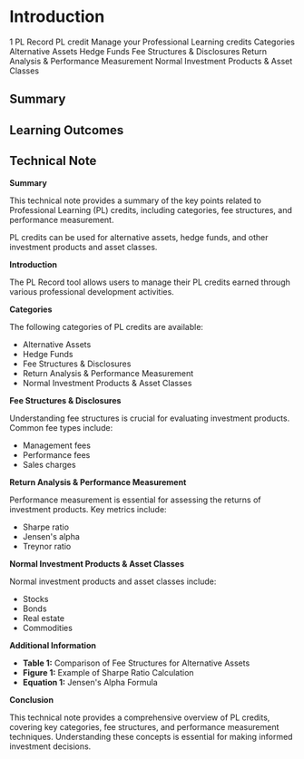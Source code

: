 # Introduction

1 PL Record PL credit Manage your Professional Learning credits Categories Alternative Assets Hedge Funds Fee Structures & Disclosures Return Analysis & Performance Measurement Normal Investment Products & Asset Classes

## Summary



## Learning Outcomes



## Technical Note

**Summary**

This technical note provides a summary of the key points related to Professional Learning (PL) credits, including categories, fee structures, and performance measurement.

PL credits can be used for alternative assets, hedge funds, and other investment products and asset classes.

**Introduction**

The PL Record tool allows users to manage their PL credits earned through various professional development activities.

**Categories**

The following categories of PL credits are available:

* Alternative Assets
* Hedge Funds
* Fee Structures & Disclosures
* Return Analysis & Performance Measurement
* Normal Investment Products & Asset Classes

**Fee Structures & Disclosures**

Understanding fee structures is crucial for evaluating investment products. Common fee types include:

* Management fees
* Performance fees
* Sales charges

**Return Analysis & Performance Measurement**

Performance measurement is essential for assessing the returns of investment products. Key metrics include:

* Sharpe ratio
* Jensen's alpha
* Treynor ratio

**Normal Investment Products & Asset Classes**

Normal investment products and asset classes include:

* Stocks
* Bonds
* Real estate
* Commodities

**Additional Information**

* **Table 1:** Comparison of Fee Structures for Alternative Assets
* **Figure 1:** Example of Sharpe Ratio Calculation
* **Equation 1:** Jensen's Alpha Formula

**Conclusion**

This technical note provides a comprehensive overview of PL credits, covering key categories, fee structures, and performance measurement techniques. Understanding these concepts is essential for making informed investment decisions.